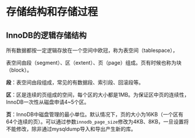 # 存储结构和存储过程

## InnoDB的逻辑存储结构

所有数据都按一定逻辑存放在一个空间中欧冠，称为表空间（tablespace），

表空间由段（segment）、区（extent）、页（page）组成。页有时候也称为块（block）。

**段**：表空间由段组成，常见的有数据段、索引段、回滚段等。

**区**：区是连续的页组成的空间，每个区的大小都是1MB。为保证区中页的连续性，InnoDB一次性从磁盘申请4~5个区。

**页**：InnoDB中磁盘管理的最小单位。默认情况下，页的大小为16KB（一个区有64个连续的页）。可以通过参数`innodb_page_size`修改为4KB、8KB，一旦设置将不能修改，除非通过mysqldump导入和导出产生新的库。

